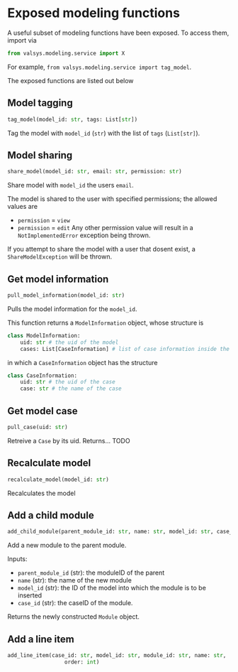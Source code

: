 # Exposed modeling functions
A useful subset of modeling functions have been exposed. To access them, import via
```python
from valsys.modeling.service import X
```
For example, `from valsys.modeling.service import tag_model`.

The exposed functions are listed out below

## Model tagging
```python
tag_model(model_id: str, tags: List[str])
```
Tag the model with `model_id` (`str`) with the list of `tags` (`List[str]`).

## Model sharing
```python
share_model(model_id: str, email: str, permission: str)
```
Share model with `model_id` the users `email`.

The model is shared to the user with specified permissions; the allowed values are
* `permission` = `view`
* `permission` = `edit`
Any other permission value will result in a `NotImplementedError` exception being thrown.

If you attempt to share the model with a user that dosent exist, a `ShareModelException` will be thrown.

## Get model information
```python                
pull_model_information(model_id: str)                
```
Pulls the model information for the `model_id`.

This function returns a `ModelInformation` object, whose structure is
```python
class ModelInformation:
    uid: str # the uid of the model
    cases: List[CaseInformation] # list of case information inside the model
```
in which a `CaseInformation` object has the structure
```python
class CaseInformation:
    uid: str # the uid of the case
    case: str # the name of the case
```



## Get model case
```python
pull_case(uid: str)
```
Retreive a `Case` by its uid.
Returns... TODO

## Recalculate model
```python
recalculate_model(model_id: str)
```
Recalculates the model

## Add a child module
```python
add_child_module(parent_module_id: str, name: str, model_id: str, case_id: str) 
```
Add a new module to the parent module.

Inputs:
* `parent_module_id` (str): the moduleID of the parent
* `name` (str): the name of the new module
* `model_id` (str): the ID of the model into which the module is to be inserted
* `case_id` (str): the caseID of the module.

Returns the newly constructed `Module` object.

## Add a line item
```python
add_line_item(case_id: str, model_id: str, module_id: str, name: str,
                  order: int)                      
```
